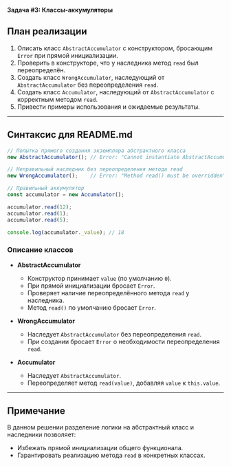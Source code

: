 **Задача #3: Классы-аккумуляторы**

## План реализации

1. Описать класс `AbstractAccumulator` с конструктором, бросающим `Error` при прямой инициализации.
2. Проверить в конструкторе, что у наследника метод `read` был переопределён.
3. Создать класс `WrongAccumulator`, наследующий от `AbstractAccumulator` без переопределения `read`.
4. Создать класс `Accumulator`, наследующий от `AbstractAccumulator` с корректным методом `read`.
5. Привести примеры использования и ожидаемые результаты.

---

## Синтаксис для README.md

```js
// Попытка прямого создания экземпляра абстрактного класса
new AbstractAccumulator(); // Error: "Cannot instantiate AbstractAccumulator directly"

// Неправильный наследник без переопределения метода read
new WrongAccumulator();    // Error: "Method read() must be overridden"

// Правильный аккумулятор
const accumulator = new Accumulator();

accumulator.read(12);
accumulator.read(1);
accumulator.read(5);

console.log(accumulator._value); // 18
```

### Описание классов

* **AbstractAccumulator**

    * Конструктор принимает `value` (по умолчанию `0`).
    * При прямой инициализации бросает `Error`.
    * Проверяет наличие переопределённого метода `read` у наследника.
    * Метод `read()` по умолчанию бросает `Error`.

* **WrongAccumulator**

    * Наследует `AbstractAccumulator` без переопределения `read`.
    * При создании бросает `Error` о необходимости переопределения `read`.

* **Accumulator**

    * Наследует `AbstractAccumulator`.
    * Переопределяет метод `read(value)`, добавляя `value` к `this.value`.

---

## Примечание

В данном решении разделение логики на абстрактный класс и наследники позволяет:

* Избежать прямой инициализации общего функционала.
* Гарантировать реализацию метода `read` в конкретных классах.

